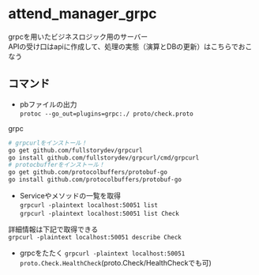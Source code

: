 # attend_manager_grpc

grpcを用いたビジネスロジック用のサーバー  
APIの受け口はapiに作成して、処理の実態（演算とDBの更新）はこちらでおこなう  

## コマンド
- pbファイルの出力  
`protoc --go_out=plugins=grpc:./ proto/check.proto`  

grpc
```sh
# grpcurlをインストール！
go get github.com/fullstorydev/grpcurl
go install github.com/fullstorydev/grpcurl/cmd/grpcurl
# protocbufferをインストール！
go get github.com/protocolbuffers/protobuf-go
go install github.com/protocolbuffers/protobuf-go
```

- Serviceやメソッドの一覧を取得  
`grpcurl -plaintext localhost:50051 list`  
`grpcurl -plaintext localhost:50051 list Check`  

詳細情報は下記で取得できる  
`grpcurl -plaintext localhost:50051 describe Check`  

- grpcをたたく
`grpcurl -plaintext localhost:50051  proto.Check.HealthCheck`(proto.Check/HealthCheckでも可)